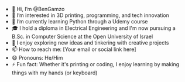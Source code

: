 - 👋 Hi, I’m @BenGamzo  
- 👀 I’m interested in 3D printing, programming, and tech innovation  
- 🌱 I’m currently learning Python through a Udemy course  
- 🎓 I hold a diploma in Electrical Engineering and I'm now pursuing a B.Sc. in Computer Science at the Open University of Israel  
- 💞️ I enjoy exploring new ideas and tinkering with creative projects  
- 📫 How to reach me: [Your email or social link here]  
- 😄 Pronouns: He/Him  
- ⚡ Fun fact: Whether it's printing or coding, I enjoy learning by making things with my hands (or keyboard)  
